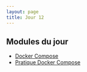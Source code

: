 ```yaml
---
layout: page
title: Jour 12
---
```


## Modules du jour
- [Docker Compose](../modules/012_docker-compose.md)
- [Pratique Docker Compose](../modules/012_pratique-docker-compose.md)
